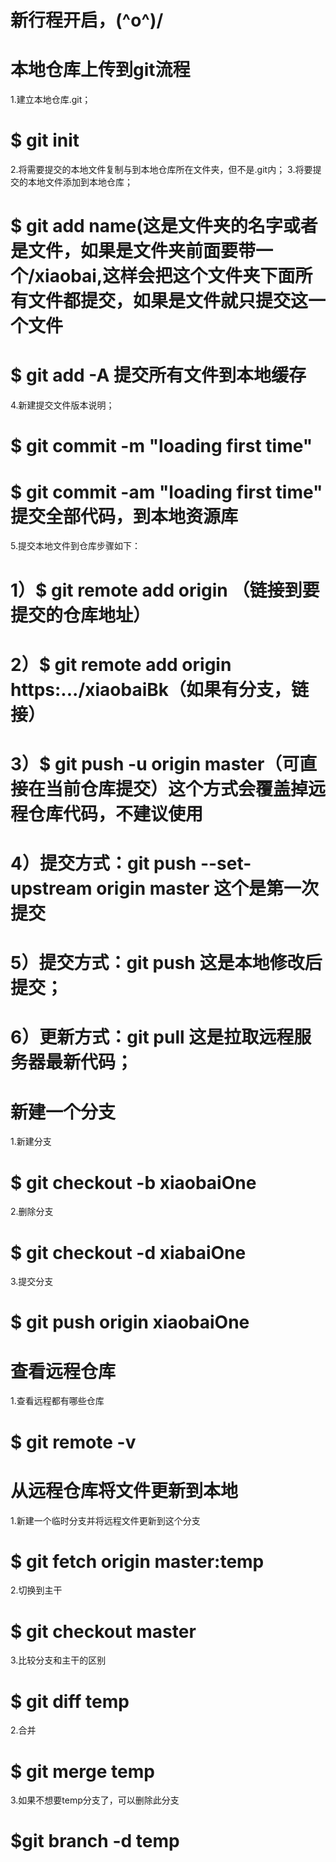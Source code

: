 # 新行程开启，\(^o^)/
# 本地仓库上传到git流程
1.建立本地仓库.git；
# $ git init
2.将需要提交的本地文件复制与到本地仓库所在文件夹，但不是.git内；
3.将要提交的本地文件添加到本地仓库；
# $ git add name(这是文件夹的名字或者是文件，如果是文件夹前面要带一个/xiaobai,这样会把这个文件夹下面所有文件都提交，如果是文件就只提交这一个文件
#  $ git add -A 提交所有文件到本地缓存
4.新建提交文件版本说明；
# $ git commit -m "loading first time"
# $ git commit -am "loading first time" 提交全部代码，到本地资源库
5.提交本地文件到仓库步骤如下：
# 1）$ git remote add origin （链接到要提交的仓库地址）
# 2）$ git remote add origin https:.../xiaobaiBk（如果有分支，链接）
# 3）$ git push -u origin master（可直接在当前仓库提交）这个方式会覆盖掉远程仓库代码，不建议使用
# 4）提交方式：git push --set-upstream origin master  这个是第一次提交
# 5）提交方式：git push 这是本地修改后提交；
# 6）更新方式：git pull 这是拉取远程服务器最新代码；
# 新建一个分支
1.新建分支
# $ git checkout -b xiaobaiOne
2.删除分支
# $ git checkout -d xiabaiOne
3.提交分支
# $ git push origin xiaobaiOne

# 查看远程仓库
1.查看远程都有哪些仓库
# $ git remote -v

# 从远程仓库将文件更新到本地
1.新建一个临时分支并将远程文件更新到这个分支
# $ git fetch origin master:temp 
2.切换到主干
# $ git checkout master
3.比较分支和主干的区别
# $ git diff temp
2.合并
# $ git merge temp
3.如果不想要temp分支了，可以删除此分支
# $git branch -d temp
